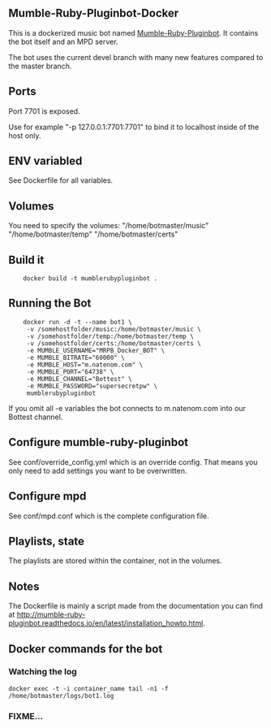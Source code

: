 ## Mumble-Ruby-Pluginbot-Docker
This is a dockerized music bot named [Mumble-Ruby-Pluginbot](https://github.com/MusicGenerator/mumble-ruby-pluginbot). It contains the bot itself and an MPD server.

The bot uses the current devel branch with many new features compared to the master branch.

## Ports
Port 7701 is exposed.

Use for example "-p 127.0.0.1:7701:7701" to bind it to localhost inside of the host only.


## ENV variabled
See Dockerfile for all variables.

## Volumes
You need to specify the volumes:
"/home/botmaster/music"
"/home/botmaster/temp"
"/home/botmaster/certs"

## Build it
```
    docker build -t mumblerubypluginbot .
```

## Running the Bot

```
    docker run -d -t --name bot1 \
     -v /somehostfolder/music:/home/botmaster/music \
     -v /somehostfolder/temp:/home/botmaster/temp \
     -v /somehostfolder/certs:/home/botmaster/certs \
     -e MUMBLE_USERNAME="MRPB_Docker_BOT" \
     -e MUMBLE_BITRATE="60000" \
     -e MUMBLE_HOST="m.natenom.com" \
     -e MUMBLE_PORT="64738" \
     -e MUMBLE_CHANNEL="Bottest" \
     -e MUMBLE_PASSWORD="supersecretpw" \
     mumblerubypluginbot
```

If you omit all -e variables the bot connects to m.natenom.com into our Bottest channel.

## Configure mumble-ruby-pluginbot
See conf/override_config.yml which is an override config. That means you only need to add settings you want to be overwritten.

## Configure mpd
See conf/mpd.conf which is the complete configuration file.

## Playlists, state
The playlists are stored within the container, not in the volumes.

## Notes
The Dockerfile is mainly a script made from the documentation you can find at http://mumble-ruby-pluginbot.readthedocs.io/en/latest/installation_howto.html.

## Docker commands for the bot
### Watching the log

    docker exec -t -i container_name tail -n1 -f /home/botmaster/logs/bot1.log

### FIXME...
